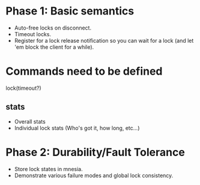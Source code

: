# Phase 1: Basic semantics

* Auto-free locks on disconnect.
* Timeout locks.
* Register for a lock release notification so you can wait for a lock
  (and let 'em block the client for a while).

# Commands need to be defined

lock(timeout?)

## stats

* Overall stats
* Individual lock stats (Who's got it, how long, etc...)

# Phase 2: Durability/Fault Tolerance

* Store lock states in mnesia.
* Demonstrate various failure modes and global lock consistency.